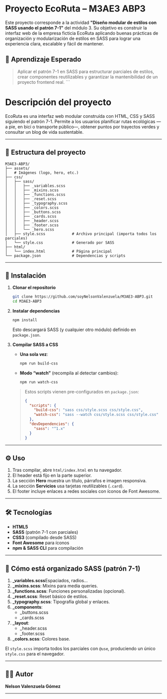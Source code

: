 # Proyecto EcoRuta – M3AE3 ABP3

Este proyecto corresponde a la actividad **"Diseño modular de estilos con SASS usando el patrón 7-1"** del módulo 3. Su objetivo es construir la interfaz web de la empresa ficticia EcoRuta aplicando buenas prácticas de organización y modularización de estilos en SASS para lograr una experiencia clara, escalable y fácil de mantener.

## 🎯 Aprendizaje Esperado

> Aplicar el patrón 7-1 en SASS para estructurar parciales de estilos, crear componentes reutilizables y garantizar la mantenibilidad de un proyecto frontend real. ```


# Descripción del proyecto

EcoRuta es una interfaz web modular construída con HTML, CSS y SASS siguiendo el patrón 7-1. Permite a los usuarios planificar rutas ecológicas —a pie, en bici o transporte público—, obtener puntos por trayectos verdes y consultar un blog de vida sustentable.

---

## 📁 Estructura del proyecto

```
M3AE3-ABP3/
├── assets/
│   # Imágenes (logo, hero, etc.)
├── css/
│   ├── sass/
│   │   ├── _variables.scss
│   │   ├── _mixins.scss
│   │   ├── _functions.scss
│   │   ├── _reset.scss
│   │   ├── _typography.scss
│   │   ├── _colors.scss
│   │   ├── _buttons.scss
│   │   ├── _cards.scss
│   │   ├── _header.scss
│   │   ├── _footer.scss
│   │   └── _hero.scss
│   ├── style.scss            # Archivo principal (importa todos los parciales)
│   └── style.css             # Generado por SASS
├── html/
│   └── index.html            # Página principal
└── package.json              # Dependencias y scripts
```

---

## 🚀 Instalación

1. **Clonar el repositorio**  
   ```bash
   git clone https://github.com/soyNelsonValenzuela/M3AE3-ABP3.git
   cd M3AE3-ABP3
   ```

2. **Instalar dependencias**  
   ```bash
   npm install
   ```

   Esto descargará SASS (y cualquier otro módulo) definido en `package.json`.

3. **Compilar SASS a CSS**  
   - **Una sola vez**:  
     ```bash
     npm run build-css
     ```
   - **Modo “watch”** (recompila al detectar cambios):  
     ```bash
     npm run watch-css
     ```

   > Estos scripts vienen pre-configurados en `package.json`:
   > ```json
   > {
   >   "scripts": {
   >     "build-css": "sass css/style.scss css/style.css",
   >     "watch-css": "sass --watch css/style.scss css/style.css"
   >   },
   >   "devDependencies": {
   >     "sass": "^1.x"
   >   }
   > }
   > ```

---

## ⚙️ Uso

1. Tras compilar, abre `html/index.html` en tu navegador.
2. El header está fijo en la parte superior.
3. La sección **Hero** muestra un título, párrafos e imagen responsiva.
4. La sección **Servicios** usa tarjetas reutilizables (`.card`).
5. El footer incluye enlaces a redes sociales con íconos de Font Awesome.

---

## 🛠 Tecnologías

- **HTML5**  
- **SASS** (patrón 7-1 con parciales)  
- **CSS3** (compilado desde SASS)  
- **Font Awesome** para íconos  
- **npm & SASS CLI** para compilación  

---

## 📖 Cómo está organizado SASS (patrón 7-1)

1. **_variables.scss**Espaciados, radios…  
2. **_mixins.scss**: Mixins para media queries.
3. **_functions.scss**: Funciones personalizadas (opcional).  
4. **_reset.scss**: Reset básico de estilos.  
5. **_typography.scss**: Tipografía global y enlaces.  
6. **_components**:  
   - _buttons.scss  
   - _cards.scss  
7. **_layout**:  
   - _header.scss  
   - _footer.scss
8. **_colors.scss**: Colores base.


El `style.scss` importa todos los parciales con `@use`, produciendo un único `style.css` para el navegador.

---

## 🧑‍💻 Autor

**Nelson Valenzuela Gómez**

---